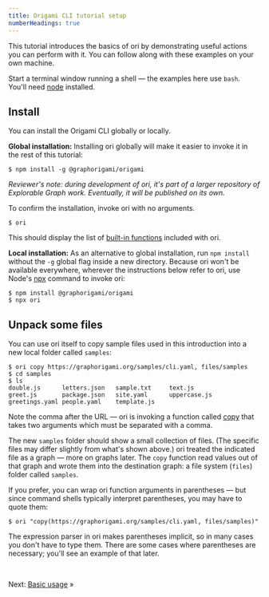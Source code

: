 ```yaml
---
title: Origami CLI tutorial setup
numberHeadings: true
---
```


This tutorial introduces the basics of ori by demonstrating useful actions you can perform with it. You can follow along with these examples on your own machine.

Start a terminal window running a shell — the examples here use `bash`. You'll need [node](https://nodejs.org) installed.

## Install

You can install the Origami CLI globally or locally.

<span class="tutorialStep"></span> **Global installation:** Installing ori globally will make it easier to invoke it in the rest of this tutorial:

```console
$ npm install -g @graphorigami/origami
```

_Reviewer's note: during development of ori, it's part of a larger repository of Explorable Graph work. Eventually, it will be published on its own._

<span class="tutorialStep"></span> To confirm the installation, invoke ori with no arguments.

```console
$ ori
```

This should display the list of [built-in functions](/ori/builtins.html) included with ori.

<span class="tutorialStep"></span> **Local installation:** As an alternative to global installation, run `npm install` without the `-g` global flag inside a new directory. Because ori won't be available everywhere, wherever the instructions below refer to ori, use Node's [npx](https://docs.npmjs.com/cli/v7/commands/npx) command to invoke ori:

```console
$ npm install @graphorigami/origami
$ npx ori
```

## Unpack some files

<span class="tutorialStep"></span> You can use ori itself to copy sample files used in this introduction into a new local folder called `samples`:

```console
$ ori copy https://graphorigami.org/samples/cli.yaml, files/samples
$ cd samples
$ ls
double.js      letters.json   sample.txt     text.js
greet.js       package.json   site.yaml      uppercase.js
greetings.yaml people.yaml    template.js
```

Note the comma after the URL — ori is invoking a function called [copy](/ori/builtins.html#copy) that takes two arguments which must be separated with a comma.

The new `samples` folder should show a small collection of files. (The specific files may differ slightly from what's shown above.) ori treated the indicated file as a graph — more on graphs later. The `copy` function read values out of that graph and wrote them into the destination graph: a file system (`files`) folder called `samples`.

<span class="tutorialStep"></span> If you prefer, you can wrap ori function arguments in parentheses — but since command shells typically interpret parentheses, you may have to quote them:

```console
$ ori "copy(https://graphorigami.org/samples/cli.yaml, files/samples)"
```

The expression parser in ori makes parentheses implicit, so in many cases you don't have to type them. There are some cases where parentheses are necessary; you'll see an example of that later.

&nbsp;

Next: [Basic usage](intro2.html) »
